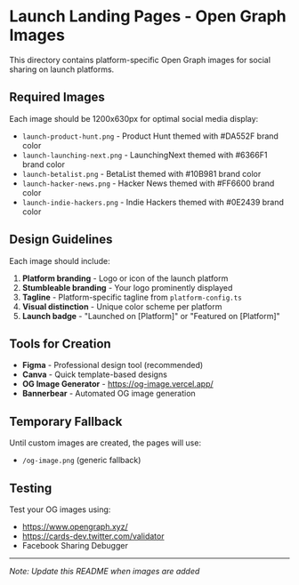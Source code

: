 # Launch Landing Pages - Open Graph Images

This directory contains platform-specific Open Graph images for social sharing on launch platforms.

## Required Images

Each image should be 1200x630px for optimal social media display:

- `launch-product-hunt.png` - Product Hunt themed with #DA552F brand color
- `launch-launching-next.png` - LaunchingNext themed with #6366F1 brand color  
- `launch-betalist.png` - BetaList themed with #10B981 brand color
- `launch-hacker-news.png` - Hacker News themed with #FF6600 brand color
- `launch-indie-hackers.png` - Indie Hackers themed with #0E2439 brand color

## Design Guidelines

Each image should include:
1. **Platform branding** - Logo or icon of the launch platform
2. **Stumbleable branding** - Your logo prominently displayed
3. **Tagline** - Platform-specific tagline from `platform-config.ts`
4. **Visual distinction** - Unique color scheme per platform
5. **Launch badge** - "Launched on [Platform]" or "Featured on [Platform]"

## Tools for Creation

- **Figma** - Professional design tool (recommended)
- **Canva** - Quick template-based designs
- **OG Image Generator** - https://og-image.vercel.app/
- **Bannerbear** - Automated OG image generation

## Temporary Fallback

Until custom images are created, the pages will use:
- `/og-image.png` (generic fallback)

## Testing

Test your OG images using:
- https://www.opengraph.xyz/
- https://cards-dev.twitter.com/validator
- Facebook Sharing Debugger

---

*Note: Update this README when images are added*
